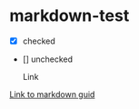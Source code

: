 # markdown-test

- [x] checked
- [] unchecked


    <html>
        <head></head>
        <body>
            <a herf="">Link</>
        </body>
    </html>

[Link to markdown guid](https://www.markdownguide.org/getting-started/)